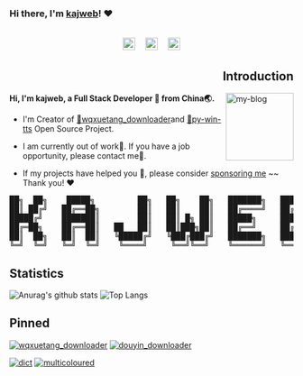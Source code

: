 ### Hi there, I'm [kajweb](https://iwwee.com)! ❤️ 
<br>
<div align="center">
<a href="http://wpa.qq.com/msgrd?v=3&uin=962324338&site=qq&menu=yes"><img alt="kajweb's QQ" width="22px" src="https://cdn.jsdelivr.net/npm/simple-icons@v3/icons/tencentqq.svg" /></a>　
<a href="mailto:kajweb.me@gmail.com"> <img alt="kajweb's Gmail" width="22px" src="https://cdn.jsdelivr.net/npm/simple-icons@v3/icons/gmail.svg" /></a>　
<a href="https://i.loli.net/2020/09/10/mv9n87rJheL4Cjd.png"><img alt="kajweb's Wechat" width="22px" src="https://cdn.jsdelivr.net/npm/simple-icons@v3/icons/wechat.svg" /></a> 　
</div>

<h2 align="right">Introduction</h2>
<a href="https://iwwee.com" title="link to my Blog">  <img align="right" width="120" height="120" alt="my-blog" src="https://avatars2.githubusercontent.com/u/2993320?s=460&u=0f05c58a9b4519183ed48bde006a54430a6b2252&v=4" /></a>

**Hi, I'm kajweb, a Full Stack Developer 💩 from China🌏.** 

- I'm Creator of [🔗wqxuetang_downloader](https://github.com/kajweb/wqxuetang_downloader)and [🔗py-win-tts](https://github.com/kajweb/py-win-tts) Open Source Project.  

- I am currently out of work🌚. If you have a job opportunity, please contact me🌺. 

- If my projects have helped you 🚀, please consider [sponsoring me](https://i.loli.net/2020/02/06/lcSywCLVKPTsFU4.jpg)  ~~ Thank you! ❤️

<pre align="center">██╗  ██╗    █████╗         ██╗   ██╗    ██╗   ███████╗   ██████╗ 
██║ ██╔╝   ██╔══██╗        ██║   ██║    ██║   ██╔════╝   ██╔══██╗
█████╔╝    ███████║        ██║   ██║ █╗ ██║   █████╗     ██████╔╝
██╔═██╗    ██╔══██║   ██   ██║   ██║███╗██║   ██╔══╝     ██╔══██╗
██║  ██╗   ██║  ██║   ╚█████╔╝   ╚███╔███╔╝   ███████╗   ██████╔╝
╚═╝  ╚═╝   ╚═╝  ╚═╝    ╚════╝     ╚══╝╚══╝    ╚══════╝   ╚═════╝ </pre>


## Statistics 

![Anurag's github stats](https://github-readme-stats.vercel.app/api?username=kajweb&show_icons=true&include_all_commits=true&theme=chartreuse-dark)
![Top Langs](https://github-readme-stats.vercel.app/api/top-langs/?username=kajweb&layout=compact&theme=chartreuse-dark)


## Pinned
<!-- [![wqxuetang_downloader](https://github-readme-stats-one.vercel.app/api/pin/?username=kajweb&repo=wqxuetang_downloader&theme=blue-green)](https://github.com/kajweb/wqxuetang_downloader)
[![douyin_downloader](https://github-readme-stats-one.vercel.app/api/pin/?username=kajweb&repo=douyin_downloader&theme=great-gatsby)](https://github.com/kajweb/douyin_downloader) -->

[![wqxuetang_downloader](https://github-readme-stats-one.vercel.app/api/pin/?username=kajweb&repo=wqxuetang_downloader&theme=highcontrast)](https://github.com/kajweb/wqxuetang_downloader)
[![douyin_downloader](https://github-readme-stats-one.vercel.app/api/pin/?username=kajweb&repo=douyin_downloader&theme=radical)](https://github.com/kajweb/douyin_downloader)

[![dict](https://github-readme-stats-one.vercel.app/api/pin/?username=kajweb&repo=dict&theme=radical)](https://github.com/kajweb/dict)
[![multicoloured](https://github-readme-stats-one.vercel.app/api/pin/?username=kajweb&repo=multicoloured&theme=highcontrast)](https://github.com/kajweb/multicoloured)







